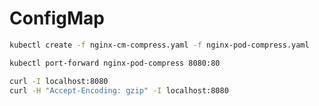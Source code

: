# ConfigMap

```bash
kubectl create -f nginx-cm-compress.yaml -f nginx-pod-compress.yaml
```

```bash
kubectl port-forward nginx-pod-compress 8080:80
```

```bash
curl -I localhost:8080
curl -H "Accept-Encoding: gzip" -I localhost:8080
```
